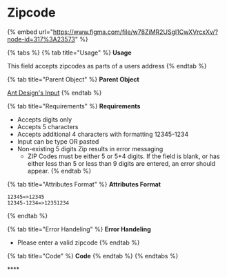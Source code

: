 # Zipcode

{% embed url="https://www.figma.com/file/w78ZiMR2USgl1CwXVrcxXv/?node-id=317%3A23573" %}

{% tabs %}
{% tab title="Usage" %}
**Usage**

This field accepts zipcodes as parts of a users address
{% endtab %}

{% tab title="Parent Object" %}
**Parent Object**

[Ant Design's Input](https://ant.design/components/input/)
{% endtab %}

{% tab title="Requirements" %}
**Requirements**

* Accepts digits only
* Accepts 5 characters
* Accepts additional 4 characters with formatting 12345-1234
* Input can be type OR pasted
* Non-existing 5 digits Zip results in error messaging
  * ZIP Codes must be either 5 or 5+4 digits. If the field is blank, or has either less than 5 or less than 9 digits are entered, an error should appear.
{% endtab %}

{% tab title="Attributes Format" %}
**Attributes Format**

```text
12345=>12345
12345-1234=>12351234
```
{% endtab %}

{% tab title="Error Handeling" %}
**Error Handeling**

* Please enter a valid zipcode
{% endtab %}

{% tab title="Code" %}
**Code**
{% endtab %}
{% endtabs %}

\*\*\*\*

